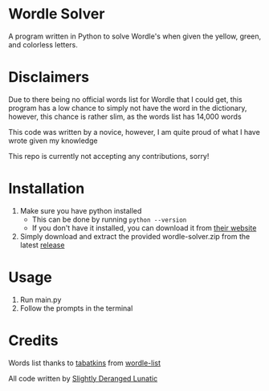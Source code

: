 # Wordle Solver
A program written in Python to solve Wordle's when given the yellow, green, and colorless letters.

# Disclaimers
Due to there being no official words list for Wordle that I could get, this program has a low chance to simply not have the word in the dictionary, however, this chance is rather slim, as the words list has 14,000 words

This code was written by a novice, however, I am quite proud of what I have wrote given my knowledge

This repo is currently not accepting any contributions, sorry!

# Installation
1. Make sure you have python installed
   - This can be done by running `python --version`
   - If you don't have it installed, you can download it from [their website](https://www.python.org/downloads/)
2. Simply download and extract the provided wordle-solver.zip from the latest [release](https://github.com/Slightly-Deranged-Lunatic/wordle-solver/releases/)

# Usage
1. Run main.py
2. Follow the prompts in the terminal

# Credits
Words list thanks to [tabatkins](https://github.com/tabatkins) from [wordle-list](https://github.com/tabatkins/wordle-list)

All code written by [Slightly Deranged Lunatic](https://github.com/Slightly-Deranged-Lunatic)
